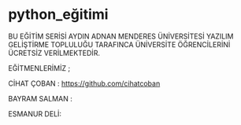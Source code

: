 # python_eğitimi
BU EĞİTİM SERİSİ AYDIN ADNAN MENDERES ÜNİVERSİTESİ YAZILIM GELİŞTİRME TOPLULUĞU TARAFINCA
ÜNİVERSİTE ÖĞRENCİLERİNİ ÜCRETSİZ VERİLMEKTEDİR.

EĞİTMENLERİMİZ ;

CİHAT ÇOBAN : https://github.com/cihatcoban

BAYRAM SALMAN :

ESMANUR DELİ:
